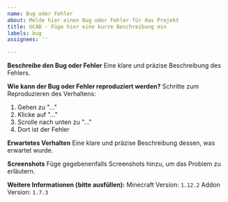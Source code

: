 ```yaml
---
name: Bug oder Fehler
about: Melde hier einen Bug oder Fehler für das Projekt
title: UCAB - Füge hier eine kurze Beschreibung ein
labels: bug
assignees: ''

---
```


**Beschreibe den Bug oder Fehler**
Eine klare und präzise Beschreibung des Fehlers.

**Wie kann der Bug oder Fehler reproduziert werden?**
Schritte zum Reproduzieren des Verhaltens:
1. Gehen zu "..."
2. Klicke auf "..."
3. Scrolle nach unten zu "..."
4. Dort ist der Fehler

**Erwartetes Verhalten**
Eine klare und präzise Beschreibung dessen, was erwartet wurde.

**Screenshots**
Füge gegebenenfalls Screenshots hinzu, um das Problem zu erläutern.

**Weitere Informationen (bitte ausfüllen):**
Minecraft Version: `1.12.2`
Addon Version: `1.7.3`
